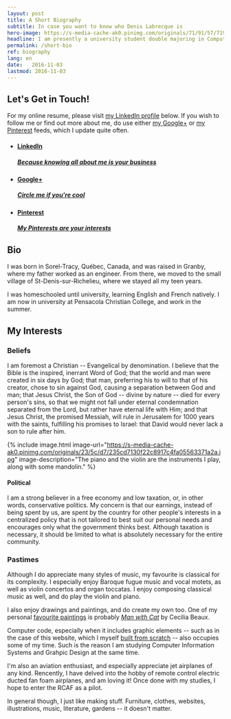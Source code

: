 ```yaml
---
layout: post
title: A Short Biography
subtitle: In case you want to know who Denis Labrecque is
hero-image: https://s-media-cache-ak0.pinimg.com/originals/71/91/57/7191571c18ed50608503e9319fa56b75.jpg
headline: I am presently a university student double majoring in Computer Information Systems and Graphic Design.
permalink: /short-bio
ref: biography
lang: en
date:   2016-11-03
lastmod: 2016-11-03
---
```

<h2>Let's Get in Touch!</h2>
For my online resume, please visit <a href="https://www.linkedin.com/in/denisglabrecque" target="_new">my LinkedIn profile</a> below. If you wish to follow me or find out more about me, do use either <a href="https://plus.google.com/+DenisGLabrecque" target="_new">my Google+</a> or <a href="https://www.pinterest.com/DenisGLabrecque/" target="_new">my Pinterest</a> feeds, which I update quite often.
<ul class="post-stream-container no-span">
    <li>
        <a href="https://www.linkedin.com/in/denisglabrecque" target="_new" class="post-stream-card">
          <div class="music-article-thumbnail" style="background-image: url(https://s-media-cache-ak0.pinimg.com/originals/fa/52/c1/fa52c1c9de9c3d7f3314ee3b1d505fc0.png)"></div>
          <div class="hero-article-headline music">
            <h4>LinkedIn</h4>
            <h5>Because knowing all about me is your business</h5>
          </div>
        </a>
      </li>
      <li>
        <a href="https://plus.google.com/+DenisGLabrecque" target="_new" class="post-stream-card">
          <div class="music-article-thumbnail" style="background-image: url(https://s-media-cache-ak0.pinimg.com/originals/8f/52/c9/8f52c9221933a5885464cf4eef63cbe5.png)"></div>
          <div class="hero-article-headline music">
            <h4>Google+</h4>
            <h5>Circle me if you're cool</h5>
          </div>
        </a>
    </li>
    <li>
        <a href="https://www.pinterest.com/DenisGLabrecque/" target="_new" class="post-stream-card">
          <div class="music-article-thumbnail" style="background-image: url(https://s-media-cache-ak0.pinimg.com/originals/21/fb/b9/21fbb9a0184c500ef5c67f2738eff20f.png)"></div>
          <div class="hero-article-headline music">
            <h4>Pinterest</h4>
            <h5>My Pinterests are your interests</h5>
          </div>
        </a>
      </li>
</ul>

<h2>Bio</h2>
I was born in Sorel-Tracy, Québec, Canada, and was raised in Granby, where my father worked as an engineer. From there, we moved to the small village of St-Denis-sur-Richelieu, where we stayed all my teen years.

I was homeschooled until university, learning English and French natively. I am now in university at Pensacola Christian College, and work in the summer.

<h2>My Interests</h2>
<h3>Beliefs</h3>
I am foremost a Christian -- Evangelical by denomination. I believe that the Bible is the inspired, inerrant Word of God; that the world and man were created in six days by God; that man, preferring his to will to that of his creator, chose to sin against God, causing a separation between God and man; that Jesus Christ, the Son of God -- divine by nature -- died for every person's sins, so that we might not fall under eternal condemnation separated from the Lord, but rather have eternal life with Him; and that Jesus Christ, the promised Messiah, will rule in Jerusalem for 1000 years with the saints, fulfilling his promises to Israel: that David would never lack a son to rule after him.

{% include image.html image-url="https://s-media-cache-ak0.pinimg.com/originals/23/5c/d7/235cd7130f22c8917c4fa05563371a2a.jpg" image-description="The piano and the violin are the instruments I play, along with some mandolin." %}

<h4>Political</h4>
I am a strong believer in a free economy and low taxation, or, in other words, conservative politics. My concern is that our earnings, instead of being spent by us, are spent by the country for other people's interests in a centralized policy that is not tailored to best suit our personal needs and encourages only what the government thinks best. Although taxation is necessary, it should be limited to what is absolutely necessary for the entire community.

<h3>Pastimes</h3>
Although I do appreciate many styles of music, my favourite is classical for its complexity. I especially enjoy Baroque fugue music and vocal motets, as well as violin concertos and organ toccatas. I enjoy composing classical music as well, and do play the violin and piano.

I also enjoy drawings and paintings, and do create my own too. One of my personal <a href="https://www.pinterest.com/DenisGLabrecque/beautiful-paintings/" target="_new">favourite paintings</a> is probably <em><a href="https://www.pinterest.com/pin/460211655654242611/" target="_new">Man with Cat</a></em> by Cecilia Beaux.

Computer code, especially when it includes graphic elements -- such as in the case of this website, which I myself <a href="/about">built from scratch</a> -- also occupies some of my time. Such is the reason I am studying Computer Information Systems and Grahpic Design at the same time.

I'm also an aviation enthusiast, and especially appreciate jet airplanes of any kind. Rencently, I have delved into the hobby of remote control electric ducted fan foam airplanes, and am loving it! Once done with my studies, I hope to enter the RCAF as a pilot.

In general though, I just like making stuff. Furniture, clothes, websites, illustrations, music, literature, gardens -- it doesn't matter.
